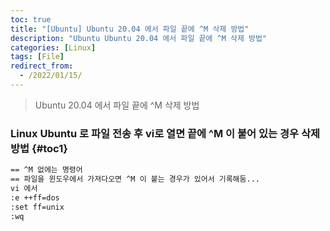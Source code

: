 ```yaml
---
toc: true
title: "[Ubuntu] Ubuntu 20.04 에서 파일 끝에 ^M 삭제 방법"
description: "Ubuntu Ubuntu 20.04 에서 파일 끝에 ^M 삭제 방법"
categories: [Linux]
tags: [File]
redirect_from:
  - /2022/01/15/
---
```


> Ubuntu 20.04 에서 파일 끝에 ^M 삭제 방법

### Linux Ubuntu 로 파일 전송 후 vi로 열면 끝에 ^M 이 붙어 있는 경우 삭제 방법 {#toc1}

```md
== ^M 없에는 명령어
== 파일을 윈도우에서 가져다오면 ^M 이 붙는 경우가 있어서 기록해둠...
vi 에서 
:e ++ff=dos
:set ff=unix
:wq

```

[^1]: This is a footnote.

[kramdown]: https://kramdown.gettalong.org/
[My Blog]: https://marindie.github.io
